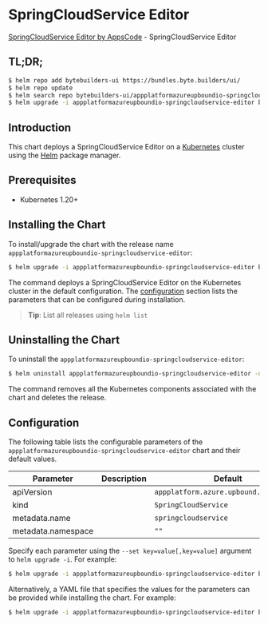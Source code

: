 # SpringCloudService Editor

[SpringCloudService Editor by AppsCode](https://byte.builders) - SpringCloudService Editor

## TL;DR;

```bash
$ helm repo add bytebuilders-ui https://bundles.byte.builders/ui/
$ helm repo update
$ helm search repo bytebuilders-ui/appplatformazureupboundio-springcloudservice-editor --version=v0.4.18
$ helm upgrade -i appplatformazureupboundio-springcloudservice-editor bytebuilders-ui/appplatformazureupboundio-springcloudservice-editor -n default --create-namespace --version=v0.4.18
```

## Introduction

This chart deploys a SpringCloudService Editor on a [Kubernetes](http://kubernetes.io) cluster using the [Helm](https://helm.sh) package manager.

## Prerequisites

- Kubernetes 1.20+

## Installing the Chart

To install/upgrade the chart with the release name `appplatformazureupboundio-springcloudservice-editor`:

```bash
$ helm upgrade -i appplatformazureupboundio-springcloudservice-editor bytebuilders-ui/appplatformazureupboundio-springcloudservice-editor -n default --create-namespace --version=v0.4.18
```

The command deploys a SpringCloudService Editor on the Kubernetes cluster in the default configuration. The [configuration](#configuration) section lists the parameters that can be configured during installation.

> **Tip**: List all releases using `helm list`

## Uninstalling the Chart

To uninstall the `appplatformazureupboundio-springcloudservice-editor`:

```bash
$ helm uninstall appplatformazureupboundio-springcloudservice-editor -n default
```

The command removes all the Kubernetes components associated with the chart and deletes the release.

## Configuration

The following table lists the configurable parameters of the `appplatformazureupboundio-springcloudservice-editor` chart and their default values.

|     Parameter      | Description |                      Default                      |
|--------------------|-------------|---------------------------------------------------|
| apiVersion         |             | <code>appplatform.azure.upbound.io/v1beta1</code> |
| kind               |             | <code>SpringCloudService</code>                   |
| metadata.name      |             | <code>springcloudservice</code>                   |
| metadata.namespace |             | <code>""</code>                                   |


Specify each parameter using the `--set key=value[,key=value]` argument to `helm upgrade -i`. For example:

```bash
$ helm upgrade -i appplatformazureupboundio-springcloudservice-editor bytebuilders-ui/appplatformazureupboundio-springcloudservice-editor -n default --create-namespace --version=v0.4.18 --set apiVersion=appplatform.azure.upbound.io/v1beta1
```

Alternatively, a YAML file that specifies the values for the parameters can be provided while
installing the chart. For example:

```bash
$ helm upgrade -i appplatformazureupboundio-springcloudservice-editor bytebuilders-ui/appplatformazureupboundio-springcloudservice-editor -n default --create-namespace --version=v0.4.18 --values values.yaml
```
